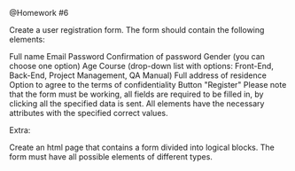 @Homework #6

Create a user registration form. The form should contain the following elements:

Full name
Email
Password
Confirmation of password
Gender (you can choose one option)
Age
Course (drop-down list with options: Front-End, Back-End, Project Management, QA Manual)
Full address of residence
Option to agree to the terms of confidentiality
Button "Register"
Please note that the form must be working, all fields are required to be filled in, by clicking all the specified data is sent. All elements have the necessary attributes with the specified correct values.


Extra:

Create an html page that contains a form divided into logical blocks. The form must have all possible elements of different types.
